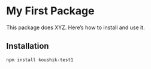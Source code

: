# My First Package

This package does XYZ. Here’s how to install and use it.

## Installation

```bash
npm install koushik-test1
```
